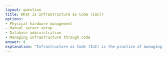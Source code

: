 ```yaml
---
layout: question
title: What is Infrastructure as Code (IaC)?
options:
- Physical hardware management
- Manual server setup
- Database administration
- Managing infrastructure through code
answer: 4
explanation: "Infrastructure as Code (IaC) is the practice of managing and provisioning computing infrastructure through machine-readable definition files."
---
```


